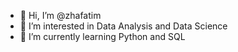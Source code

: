 - 👋 Hi, I’m @zhafatim
- 👀 I’m interested in Data Analysis and Data Science
- 🌱 I’m currently learning Python and SQL

<!---
zhafatim/zhafatim is a ✨ special ✨ repository because its `README.md` (this file) appears on your GitHub profile.
You can click the Preview link to take a look at your changes.
--->
